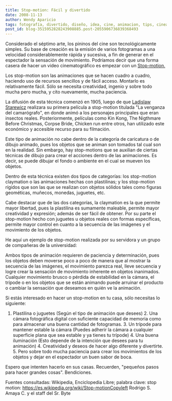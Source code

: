```yaml
---
title: Stop-motion: Fácil y divertido
date: 2008-11-13
author: Wendy Aparicio
tags: fotografía, divertido, diseño, idea, cine, animacion, tips, cineastas, interesante, curioso
post_id: blog-3515952828243908885.post-2055906736839368493
---
```


Considerado el séptimo arte, los pininos del cine son tecnológicamente simples. Su base de creación es la emisión de varios fotogramas a una velocidad considerablemente rápida y sucesiva, a fin de generar en el espectador la sensación de movimiento. Podríamos decir que una forma casera de hacer un video cinematográfico es empezar con un [Stop-motion.](https://es.wikipedia.org/wiki/Stop-motion)

Los stop-motion son las animaciones que se hacen cuadro a cuadro, haciendo uso de recursos sencillos y de fácil acceso. Montarlo es relativamente fácil. Sólo se necesita creatividad, ingenio y sobre todo mucha pero mucha, y cito nuevamente, mucha paciencia.

La difusión de esta técnica comenzó en 1905, luego de que [Ladislaw Starewicz](https://es.wikipedia.org/w/index.php?title=Ladislaw_Starewicz&action=edit&redlink=1) realizara su primera película a stop-motion titulada "La venganza del camarógrafo", en donde animó a los personajes principales que eran insectos reales. Posteriormente, películas como Kin Kong, The Nigthmare Before Christmas, Corpse Bride, Chicken run entre otros, han utilizado este económico y accesible recurso para su filmación.

Este tipo de animación no cabe dentro de la categoría de caricatura o de dibujo animado, pues los objetos que se animan son tomados tal cual son en la realidad. Sin embargo, hay stop-motions que se auxilian de ciertas técnicas de dibujo para crear el acciones dentro de las animaciones. Es decir, se puede dibujar el fondo o ambiente en el cual se mueven los objetos.

Dentro de esta técnica existen dos tipos de categorías: los stop-motion claymation o las animaciones hechas con plastilinas; y los stop-motion rígidos que son las que se realizan con objetos sólidos tales como figuras geométicas, muñecos, monedas, juguetes, etc.

Cabe destacar que de las dos categorías, la claymation es la que permite mayor libertad, pues la plastilina es sumamente maleable, permite mayor creatividad y expresión; además de ser fácil de obtener. Por su parte el stop-motion hecho con juguetes u objetos reales con formas específicas, permite mayor control en cuanto a la secuencia de las imágenes y el movimiento de los objetos.

He aquí un ejemplo de stop-motion realizada por su servidora y un grupo de compañeras de la universidad:

Ambos tipos de animación requieren de paciencia y determinación, pues los objetos deben moverse poco a poco de manera que al mostrar la secuencia de las imágenes, el movimiento parezca real, lleve secuencia y logre crear la sensación de movimiento inherente en objetos inanimados. Cualquier movimiento brusco o pérdida de estabilidad en la cámara, el trípode o en los objetos que se están animando puede arruinar el producto o cambiar la sensación que deseamos en quién ve la animación.

Si estás interesado en hacer un stop-motion en tu casa, sólo necesitas lo siguiente:

1. Plastilina o juguetes (Según el tipo de animación que desees) 2. Una cámara fotográfica digital con suficiente capacidad de memoria como para almacenar una buena cantidad de fotogramas. 3. Un trípode para mantener estable la cámara (Puedes adherir la cámara a cualquier superficie plana que sea estable y ya tienes tu trípode) 4. Una buena iluminación (Esto depende de la intención que desees para tu animación) 4. Creatividad y deseos de hacer algo diferente y divertirte. 5. Pero sobre todo mucha paciencia para crear los movimientos de los objetos y dejar en el espectador un buen sabor de boca.

Espero que intenten hacerlo en sus casas. Recuerden, "pequeños pasos para hacer grandes cosas". Bendiciones.

Fuentes consultadas: Wikipedia, Enciclopedia Libre; palabra clave: stop motion: https://es.wikipedia.org/wiki/Stop-motionCopyleft Rodrigo S. Amaya C. y el staff del Sr. Byte